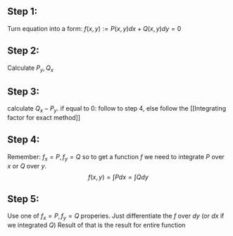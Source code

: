 ## Step 1:
Turn equation into a form: $f(x,y) := P(x,y) dx + Q(x,y) dy = 0$

## Step 2:
Calculate $P_y, Q_x$

## Step 3:
calculate $Q_x-P_y$.
if equal to 0: follow to step 4, else follow the [[Integrating factor for exact method]]

## Step 4:
Remember: $f_x = P, f_y = Q$
so to get a function $f$ we need to integrate $P$ over $x$ or $Q$ over $y$. 
$$f(x,y) = \int{P dx} = \int{Q dy}$$

## Step 5:
Use one of $f_x = P, f_y = Q$ properies.
Just differentiate the $f$ over $dy$ (or $dx$ if we integrated $Q$)
Result of that is the result for entire function